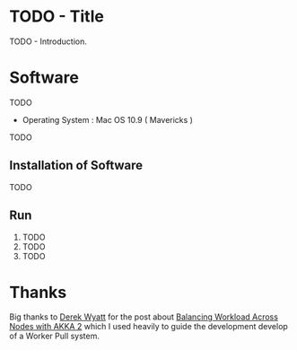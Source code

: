 # TODO - Title

TODO - Introduction.

# Software

TODO
 
* Operating System : Mac OS 10.9 ( Mavericks )


TODO

## Installation of Software


TODO


## Run

<ol>
<li>TODO</li>
<li>TODO</li>
<li>TODO</li>
</ol>

# Thanks

Big thanks to [Derek Wyatt](http://derekwyatt.org/) for the post about [Balancing Workload Across Nodes with AKKA 2](http://letitcrash.com/post/29044669086/balancing-workload-across-nodes-with-akka-2)
which I used heavily to guide the development develop of a Worker Pull system.



